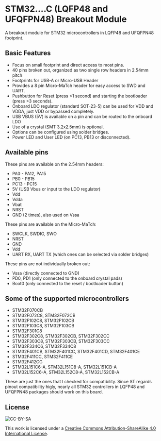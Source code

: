 STM32....C (LQFP48 and UFQFPN48) Breakout Module
================================================

A breakout module for STM32 microcontrollers in LQFP48 and UFQFPN48 footprint.

Basic Features
--------------

* Focus on small footprint and direct access to most pins.
* 40 pins broken out, organized as two single row headers in 2.54mm pitch 
* Footprints for USB-A or Micro-USB Header
* Provides a 8 pin Micro-MaTch header for easy access to SWD and UART.
* Pushbutton for Reset (press <1 second) and starting the bootloader (press >3 seconds).
* Onboard LDO regulator (standard SOT-23-5) can be used for VDD and VDDA, just VDD or bypassed completely.
* USB VBUS (5V) is available on a pin and can be routed to the onboard LDO
* Use of a crystal (SMT 3.2x2.5mm) is optional.
* Options can be configured using solder bridges.
* Power LED and User LED (on PC13, PB13 or disconnected).

Available pins
--------------

These pins are available on the 2.54mm headers:

* PA0 - PA12, PA15
* PB0 - PB15
* PC13 - PC15
* 5V (USB Vbus or input to the LDO regulator)
* Vdd
* Vdda
* Vbat
* NRST
* GND (2 times), also used on Vssa

These pins are available on the Micro-MaTch:

* SWCLK, SWDIO, SWO
* NRST
* GND
* Vdd
* UART RX, UART TX (which ones can be selected via solder bridges)

These pins are not individually broken out:

* Vssa (directly connected to GND)
* PD0, PD1 (only connected to the onboard crystal pads)
* Boot0 (only connected to the reset / bootloader button)


Some of the supported microcontrollers 
------------------------------------

* STM32F070CB
* STM32F072C8, STM32F072CB
* STM32F102C8, STM32F102CB
* STM32F103C8, STM32F103CB
* STM32F301C8
* STM32F302C8, STM32F302CB, STM32F302CC
* STM32F303C8, STM32F303CB, STM32F303CC
* STM32F334C6, STM32F334C8
* STM32F401CB, STM32F401CC, STM32F401CD, STM32F401CE
* STM32F411CC, STM32F411CE
* STM32F412CG
* STM32L151C6-A, STM32L151C8-A, STM32L151CB-A
* STM32L152C6-A, STM32L152C8-A, STM32L152CB-A


These are just the ones that I checked for compatibility. Since ST regards pinout compatibility higly,
nearly all STM32 controllers in LQFP48 and UFQFPN48 packages should work on this board.

License
-------
![CC-BY-SA](https://licensebuttons.net/l/by-sa/4.0/88x31.png)

This work is licensed under a [Creative Commons Attribution-ShareAlike 4.0 International License](https://creativecommons.org/licenses/by-sa/4.0/).
